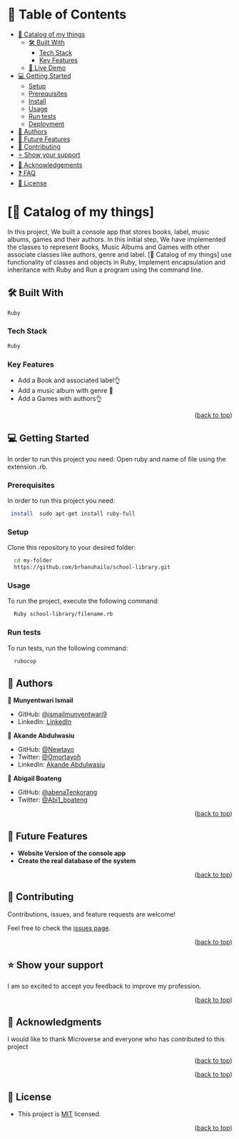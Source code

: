 
# 📗 Table of Contents

- [📖 Catalog of my things](#about-project)
  - [🛠 Built With](#built-with)
    - [Tech Stack](#tech-stack)
    - [Key Features](#key-features)
  - [🚀 Live Demo](#live-demo)
- [💻 Getting Started](#getting-started)
  - [Setup](#setup)
  - [Prerequisites](#prerequisites)
  - [Install](#install)
  - [Usage](#usage)
  - [Run tests](#run-tests)
  - [Deployment](#triangular_flag_on_post-deployment)
- [👥 Authors](#authors)
- [🔭 Future Features](#future-features)
- [🤝 Contributing](#contributing)
- [⭐️ Show your support](#support)
- [🙏 Acknowledgements](#acknowledgements)
- [❓ FAQ](#faq)
- [📝 License](#license)


# [📖 Catalog of my things] <a name="about-project"></a>
In this project, We built a console app that stores books, label, music albums, games and their authors. In this initial step, We have implemented the classes to represent Books, Music Albums and Games with other associate classes like authors, genre and label.
[📖 Catalog of my things] use functionality of classes and objects in Ruby, Implement encapsulation and inheritance with Ruby and Run a program using the command line.

## 🛠 Built With <a name="built-with"></a>
```sh 
Ruby
```

### Tech Stack <a name="tech-stack"></a>
``` sh
Ruby
```

<!-- Features -->

### Key Features <a name="key-features"></a>


- Add a Book and associated label👌
- Add a music album with genre 💯
- Add a Games with authors👌

<p align="right">(<a href="#readme-top">back to top</a>)</p>


## 💻 Getting Started <a name="getting-started"></a>

In order to run this project you need: Open ruby and name of file using the extension .rb.


### Prerequisites

In order to run this project you need:


```sh
 install  sudo apt-get install ruby-full 
```

### Setup

Clone this repository to your desired folder:


```sh
  cd my-folder
  https://github.com/brhanuhailu/school-library.git
```


### Usage

To run the project, execute the following command:


```sh
  Ruby school-library/filename.rb
```


### Run tests

To run tests, run the following command:
```sh
  rubocop
```



## 👥 Authors <a name="authors"></a>

👤 **Munyentwari Ismail**

- GitHub: [@ismailmunyentwari9](https://github.com/brhanuhailu)
- LinkedIn: [LinkedIn](https://www.linkedin.com/in/munyentwari-ismail-754718191)

👤 **Akande Abdulwasiu**

- GitHub: [@Newtayo](https://github.com/Newtayo)
- Twitter: [@Omortayoh](https://twitter.com/Omortayoh)
- LinkedIn: [Akande Abdulwasiu](https://linkedin.com/in/AkandeAbdulwasiu)

👤 **Abigail Boateng**

- GitHub: [@abenaTenkorang](https://github.com/abenaTenkorang)
- Twitter: [@Abi1_boateng](https://twitter.com/Abi1_boateng)


<p align="right">(<a href="#readme-top">back to top</a>)</p>


## 🔭 Future Features <a name="future-features"></a>

- **Website Version of the console app**
- **Create the real database of the system**

<p align="right">(<a href="#readme-top">back to top</a>)</p>


## 🤝 Contributing <a name="contributing"></a>

Contributions, issues, and feature requests are welcome!

Feel free to check the [issues page](https://github.com/Newtayo/Ruby-Capstone/issues).

<p align="right">(<a href="#readme-top">back to top</a>)</p>


## ⭐️ Show your support <a name="support"></a>

 I am  so excited to accept you feedback to improve my profession.

<p align="right">(<a href="#readme-top">back to top</a>)</p>



## 🙏 Acknowledgments <a name="acknowledgements"></a>

I would like to thank Microverse and everyone who has contributed to this project

<p align="right">(<a href="#readme-top">back to top</a>)</p>



<p align="right">(<a href="#readme-top">back to top</a>)</p>



## 📝 License <a name="license"></a>

- This project is [MIT](https://github.com/Newtayo/Ruby-Capstone/blob/dev/LICENSE) licensed.


<p align="right">(<a href="#readme-top">back to top</a>)</p>
